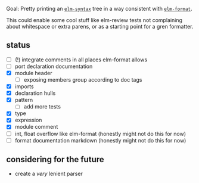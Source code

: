 Goal: Pretty printing an [`elm-syntax`](https://dark.elm.dmy.fr/packages/stil4m/elm-syntax/latest/) tree
in a way consistent with [`elm-format`](https://github.com/avh4/elm-format).

This could enable some cool stuff like elm-review tests not complaining about whitespace or extra parens, or as a starting point for a gren formatter.

## status
  - [ ] (!) integrate comments in all places elm-format allows
  - [ ] port declaration documentation
  - [x] module header
      - [ ] exposing members group according to doc tags
  - [x] imports
  - [x] declaration hulls
  - [x] pattern
      - [ ] add more tests
  - [x] type
  - [x] expression
  - [x] module comment
  - [ ] int, float overflow like elm-format (honestly might not do this for now)
  - [ ] format documentation markdown (honestly might not do this for now)

## considering for the future
  - create a _very_ lenient parser
